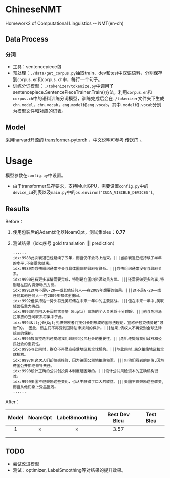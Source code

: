# ChineseNMT

Homework2 of Computational Linguistics -- NMT(en-ch)

## Data Process

### 分词

- 工具：sentencepiece包
- 预处理：`./data/get_corpus.py`抽取train、dev和test中双语语料，分别保存到`corpus.en`和`corpus.ch`中，每行一个句子。
- 训练分词模型：`./tokenizer/tokenize.py`中调用了sentencepiece.SentencePieceTrainer.Train()方法，利用`corpus.en`和`corpus.ch`中的语料训练分词模型，训练完成后会在`./tokenizer`文件夹下生成`chn.model`，`chn.vocab`，`eng.model`和`eng.vocab`，其中`.model`和`.vocab`分别为模型文件和对应的词表。

## Model

采用harvard开源的 [transformer-pytorch](http://nlp.seas.harvard.edu/2018/04/03/attention.html) ，中文说明可参考 [传送门](https://zhuanlan.zhihu.com/p/144825330) 。

# Usage

模型参数在`config.py`中设置。

- 由于transformer显存要求，支持MultiGPU，需要设置`config.py`中的`device_id`列表以及`main.py`中的`os.environ['CUDA_VISIBLE_DEVICES']`。

## Results

Before：

1. 使用包装后的Adam优化器NoamOpt，测试集bleu：**0.77**

2. 测试结果（idx:序号 gold translation ||| prediction）

   ```
   ......
   idx:9988此次衰退已经延续了五年，而且仍不会马上结束。|||当前衰退已经持续了半年的水平,不会很快结束。
   idx:9989而恐怖组织通常不会与具体国家的政府有联系。|||恐怖组织通常没有与政府关系。
   idx:9990还有更多事情需要完成，特别是在国内资源动员方面。|||还需要做更多的事,特别是在国内资源动员方面。
   idx:9991这可不是G-20——或其他任何人——在2009年想要的结果。|||这不是G-20——或任何其他任何人——在2009年都试图重回。
   idx:9992但保持这一势头将是美联储在未来一年中的主要挑战。|||但在未来一年中,美联储面临重大挑战。
   idx:9993他与陷入丑闻的古普塔（Gupta）家族的个人关系将十分碍眼。|||他与危地马拉家族的丑闻联系将集中于此。
   idx:9994&lt;}0{&gt;免债鼓吹者们援引长期形成的国际法理论，宣称伊拉克债务是“可憎”的。 因此，债主们不再受到国际法律规则的保护。|||结果,债权人不再受到全球法律规则的保护。
   idx:9995埃博拉危机还提醒我们政府和公民社会的重要性。|||危机还提醒我们政府和公民社会的重要性。
   idx:9996与此同时，群众不再愿意接受地区和全球机构。|||与此同时,民众拒绝地区和全球机构。
   idx:9997但这次人们却倍感挫败，因为德国公然地拒绝领军。|||但他们看到的创伤,因为德国公开拒绝领导责任。
   idx:9998设计正确的公共创投资本制度是困难的。|||设计公共风险资本的正确机构很难。
   idx:9999美国不但鼓励这些变化，也从中获得了巨大的收益。|||美国不仅鼓励这些改变,而且从他们身上受益匪浅。
   ......
   ```

After：

| Model | NoamOpt  | LabelSmoothing | Best Dev Bleu | Test Bleu |
| :---: | :------: | :------------: | :-----------: | :-------: |
|   1   | $\times$ |    $\times$    |     3.57      |           |
|       |          |                |               |           |
|       |          |                |               |           |



## TODO

- 尝试改进模型
- 测试：optimizer, LabelSmoothing等对结果的提升效果。